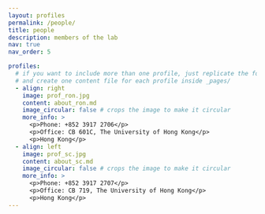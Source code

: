 ```yaml
---
layout: profiles
permalink: /people/
title: people
description: members of the lab
nav: true
nav_order: 5

profiles:
  # if you want to include more than one profile, just replicate the following block
  # and create one content file for each profile inside _pages/
  - align: right
    image: prof_ron.jpg
    content: about_ron.md
    image_circular: false # crops the image to make it circular
    more_info: >
      <p>Phone: +852 3917 2706</p>
      <p>Office: CB 601C, The University of Hong Kong</p>
      <p>Hong Kong</p>
  - align: left
    image: prof_sc.jpg
    content: about_sc.md
    image_circular: false # crops the image to make it circular
    more_info: >
      <p>Phone: +852 3917 2707</p>
      <p>Office: CB 719, The University of Hong Kong</p>
      <p>Hong Kong</p>
---
```

